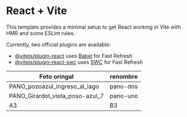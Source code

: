 # React + Vite

This template provides a minimal setup to get React working in Vite with HMR and some ESLint rules.

Currently, two official plugins are available:

- [@vitejs/plugin-react](https://github.com/vitejs/vite-plugin-react/blob/main/packages/plugin-react/README.md) uses [Babel](https://babeljs.io/) for Fast Refresh
- [@vitejs/plugin-react-swc](https://github.com/vitejs/vite-plugin-react-swc) uses [SWC](https://swc.rs/) for Fast Refresh


Foto oringal | renombre
---------|----------
 PANO_pozoazul_ingreso_al_lago | pano-dos
 PANO_Girardot_vista_poso-azul_7 | pano-uno
 A3 | B3 
